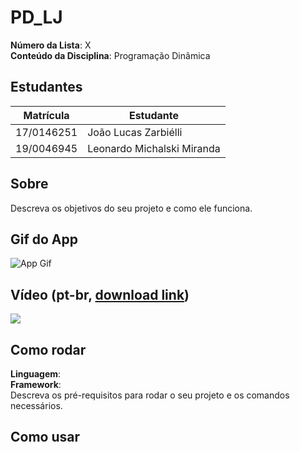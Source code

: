 # PD_LJ

**Número da Lista**: X<br>
**Conteúdo da Disciplina**: Programação Dinâmica<br>

## Estudantes
| Matrícula | Estudante |
| -- | -- |
| 17/0146251	  |  João Lucas Zarbiélli |
| 19/0046945   |  Leonardo Michalski Miranda |

## Sobre 
Descreva os objetivos do seu projeto e como ele funciona. 

## Gif do App
![App Gif](assets/app_gif.gif)

## Vídeo (pt-br, [download link](https://raw.githubusercontent.com/projeto-de-algoritmos/PD_LJ/main/assets/app_video.mp4))
[![](assets/app_video_splash_screen.png)](https://youtu.tbe/RJ-OouSKQ2Y)

## Como rodar 
**Linguagem**: <br>
**Framework**: <br>
Descreva os pré-requisitos para rodar o seu projeto e os comandos necessários.

## Como usar
